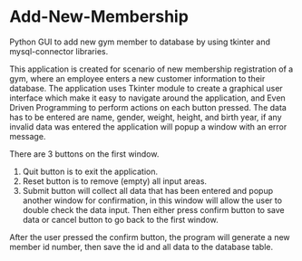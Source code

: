 # Add-New-Membership
Python GUI to add new gym member to database by using tkinter and mysql-connector libraries.

This application is created for scenario of new membership registration of a gym, where an employee enters a new customer information to their database. The application uses Tkinter module to create a graphical user interface which make it easy to navigate around the application, and Even Driven Programming to perform actions on each button pressed. The data has to be entered are name, gender, weight, height, and birth year, if any invalid data was entered the application will popup a window with an error message.

There are 3 buttons on the first window.
  1. Quit button is to exit the application.
  2. Reset button is to remove (empty) all input areas.
  3. Submit button will collect all data that has been entered and popup another window for confirmation, 
      in this window will allow the user to double check the data input. 
      Then either press confirm button to save data or cancel button to go back to the first window.

After the user pressed the confirm button, the program will generate a new member id number, then save the id and all data to the database table.
